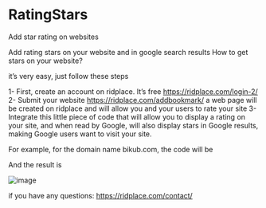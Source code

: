 # RatingStars
Add star rating on websites

Add rating stars on your website and in google search results
How to get stars on your website?

it’s very easy, just follow these steps

1- First, create an account on ridplace. It’s free   https://ridplace.com/login-2/
2- Submit your website https://ridplace.com/addbookmark/
a web page will be created on ridplace and will allow you and your users to rate your site
3- Integrate this little piece of code that will allow you to display a rating on your site, and when read by Google, will also display stars in Google results, making Google users want to visit your site.

<div id="ridplace_rating_div"></div>
<script>
var ridplace_rating_url="%YOUR WEBSITE URL%";
</script>
<script src="https://ridplace.com/ridplace/widget/rating_api.js"></script>
    
For example, for the domain name bikub.com, the code will be

<div id="ridplace_rating_div"></div>
<script>
var ridplace_rating_url="https://bikub.com";
</script>
<script src="https://ridplace.com/ridplace/widget/rating_api.js"></script>
    
And the result is

![image](https://github.com/ridplace/RatingStars/assets/140872899/a7298c20-dd65-45a6-9cbb-05800772a09e)

if you have any questions: https://ridplace.com/contact/
